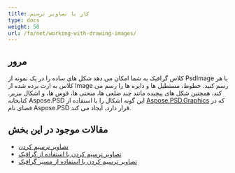 ```yaml
---
title: کار با تصاویر ترسیم
type: docs
weight: 50
url: /fa/net/working-with-drawing-images/
---
```



## **مرور**
کلاس گرافیک به شما امکان می دهد شکل های ساده را در یک نمونه از PsdImage یا هر کلاس به ارث برده شده از Image رسم کنید. خطوط، مستطیل ها و دایره ها را رسم می کند، همچنین شکل های پیچیده مانند چند ضلعی ها، منحنی ها، قوس ها، و اشکال بیزیر. کتابخانه Aspose.PSD این گونه اشکال را با استفاده از [Aspose.PSD.Graphics](https://reference.aspose.com/psd/net/aspose.psd/graphics) که در فضای نام Aspose.PSD قرار دارد، ایجاد می کند.


## **مقالات موجود در این بخش**
- [تصاویر ترسیم کردن](psd/fa/net/drawing-images/)
- [تصاویر ترسیم کردن با استفاده از گرافیک](psd/fa/net/drawing-images-using-graphics/)
- [تصاویر ترسیم کردن با استفاده از مسیر گرافیک](psd/fa/net/drawing-images-using-graphicspath/)
